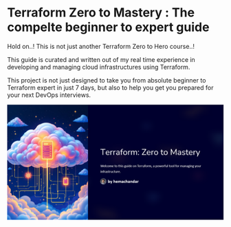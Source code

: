 # Terraform Zero to Mastery : The compelte beginner to expert guide

Hold on..! This is not just another Terraform Zero to Hero course..!

This guide is curated and written out of my real time experience in developing and managing cloud infrastructures using Terraform. 

This project is not just designed to take you from absolute beginner to Terraform expert in just 7 days, but also to help you get you prepared for your next DevOps interviews.

![Alt text](.pictures/main_pic.png?raw=true "Intro")
